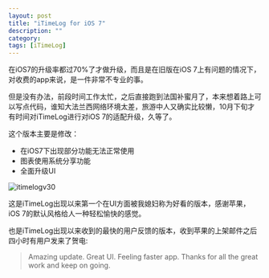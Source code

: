 ```yaml
---
layout: post
title: "iTimeLog for iOS 7"
description: ""
category: 
tags: [iTimeLog]
---
```


在iOS7的升级率都过70%了才做升级，而且是在旧版在iOS 7上有问题的情况下，对收费的app来说，是一件非常不专业的事。

但是没有办法，前段时间工作太忙，之后直接跑到法国补蜜月了，本来想着路上可以写点代码，谁知大法兰西网络环境太差，旅游中人又确实比较懒，10月下旬才有时间对iTimeLog进行对iOS 7的适配升级，久等了。

这个版本主要是修改：
  
* 在iOS7下出现部分功能无法正常使用  
* 图表使用系统分享功能  
* 全面升级UI

![itimelogv30](http://interbbs.b0.upaiyun.com/itimelogv30.jpg)

这是iTimeLog出现以来第一个在UI方面被我媳妇称为好看的版本，感谢苹果，iOS 7的默认风格给人一种轻松愉快的感觉。

也是iTimeLog出现以来收到的最快的用户反馈的版本，收到苹果的上架邮件之后四小时有用户发来了贺电:

> Amazing update. Great UI. Feeling faster app. Thanks for all the great work and keep on going.